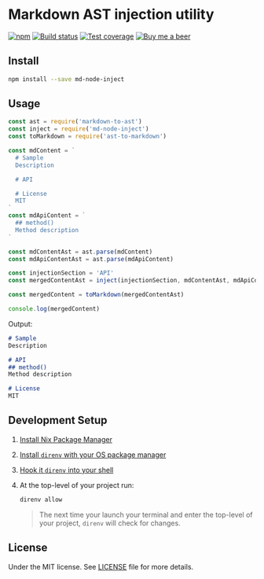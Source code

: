 # Markdown AST injection utility

[![npm](https://img.shields.io/npm/v/md-node-inject.svg)](https://www.npmjs.com/package/md-node-inject)
[![Build status](https://gitlab.com/demsking/md-node-inject/badges/master/pipeline.svg)](https://gitlab.com/demsking/md-node-inject/pipelines)
[![Test coverage](https://gitlab.com/demsking/md-node-inject/badges/master/coverage.svg)](https://gitlab.com/demsking/md-node-inject/pipelines)
[![Buy me a beer](https://img.shields.io/badge/Buy%20me-a%20beer-1f425f.svg)](https://www.buymeacoffee.com/demsking)

## Install

```sh
npm install --save md-node-inject
```

## Usage

```javascript
const ast = require('markdown-to-ast')
const inject = require('md-node-inject')
const toMarkdown = require('ast-to-markdown')

const mdContent = `
  # Sample
  Description

  # API

  # License
  MIT
`
const mdApiContent = `
  ## method()
  Method description
`

const mdContentAst = ast.parse(mdContent)
const mdApiContentAst = ast.parse(mdApiContent)

const injectionSection = 'API'
const mergedContentAst = inject(injectionSection, mdContentAst, mdApiContentAst)

const mergedContent = toMarkdown(mergedContentAst)

console.log(mergedContent)
```
Output:
```markdown
# Sample
Description

# API
## method()
Method description

# License
MIT
```

## Development Setup

1. [Install Nix Package Manager](https://nixos.org/manual/nix/stable/installation/installing-binary.html)

2. [Install `direnv` with your OS package manager](https://direnv.net/docs/installation.html#from-system-packages)

3. [Hook it `direnv` into your shell](https://direnv.net/docs/hook.html)

4. At the top-level of your project run:

   ```sh
   direnv allow
   ```

   > The next time your launch your terminal and enter the top-level of your
   > project, `direnv` will check for changes.

## License

Under the MIT license. See [LICENSE](https://gitlab.com/demsking/md-node-inject/blob/master/LICENSE) file for more details.
